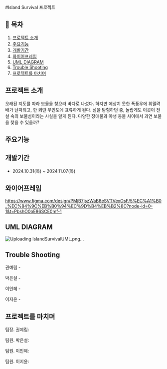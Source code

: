 #Island Survival 프로젝트

## 📖 목차
1. [프로젝트 소개](#프로젝트-소개)
2. [주요기능](#주요기능)
3. [개발기간](#개발기간)
4. [와이어프레임](#와이어프레임)
5. [UML DIAGRAM](#uml-diagram)
6. [Trouble Shooting](#trouble-shooting)
7. [프로젝트를 마치며](#프로젝트를-마치며)
    
## 프로젝트 소개
오래된 지도를 따라 보물을 찾으러 바다로 나섰다. 하지만 예상치 못한 폭풍우에 휘말려 배가 난파되고, 한 외딴 무인도에 표류하게 된다. 섬을 탐험하던 중, 놀랍게도 이곳이 전설 속의 보물섬이라는 사실을 알게 된다. 다양한 장애물과 야생 동물 사이에서 과연 보물을 찾을 수 있을까?

## 주요기능


## 개발기간
- 2024.10.31(목) ~ 2024.11.07(목)

## 와이어프레임
https://www.figma.com/design/PMjB7jszWaB8eSVTVexOsF/5%EC%A1%B0_%EC%84%9C%EB%B0%94%EC%9D%B4%EB%B2%8C?node-id=0-1&t=PbshO0oE86SCE0mf-1

## UML DIAGRAM
![Uploading IslandSurvivalUML.png…]()

## Trouble Shooting

권예림 - 

박은설 - 

이인혜 - 

이지윤 - 

## 프로젝트를 마치며

팀장. 권예림: 

팀원. 박은설: 

팀원. 이인혜: 

팀원. 이지윤: 
